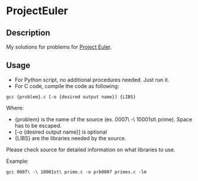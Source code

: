 # ProjectEuler

## Description
My solutions for problems for [Project Euler](https://projecteuler.net/archives).

## Usage
- For Python script, no additional procedures needed. Just run it.
- For C code, compile the code as following:
```
gcc {problem}.c [-o {desired output name}] {LIBS}
```

  Where:
  - {problem} is the name of the source (ex. 0007\ -\ 10001st\ prime). Space has to be escaped.
  - [-o {desired output name}] is optional
  - {LIBS} are the libraries needed by the source.

  Please check source for detailed information on what libraries to use.

  Example:
  ```
  gcc 0007\ -\ 10001st\ prime.c -o prb0007 primes.c -lm
  ```
